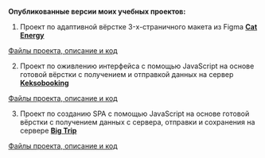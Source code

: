**Опубликованные версии моих учебных проектов:**

1. Проект по адаптивной вёрстке 3-x-страничного макета из Figma
**[Cat Energy](https://olga-aheichyk.github.io/portfolio-projects-publish/cat-energy/build/index.html)**

[Файлы проекта, описание и код](https://github.com/olga-aheichyk/portfolio-projects-publish/tree/cat-energy/cat-energy)

2. Проект по оживлению интерфейса с помощью JavaScript на основе готовой вёрстки с получением и отправкой данных на сервер
**[Keksobooking](https://olga-aheichyk.github.io/portfolio-projects-publish/keksobooking/build/)**

[Файлы проекта, описание и код](https://github.com/olga-aheichyk/portfolio-projects-publish/tree/keksobooking/keksobooking)

3. Проект по созданию SPA с помощью JavaScript на основе готовой вёрстки с получением данных с сервера, отправки и сохранения на сервере
**[Big Trip](https://olga-aheichyk.github.io/portfolio-projects-publish/big-trip/build/)**

[Файлы проекта, описание и код](https://github.com/olga-aheichyk/portfolio-projects-publish/tree/big-trip/big-trip)